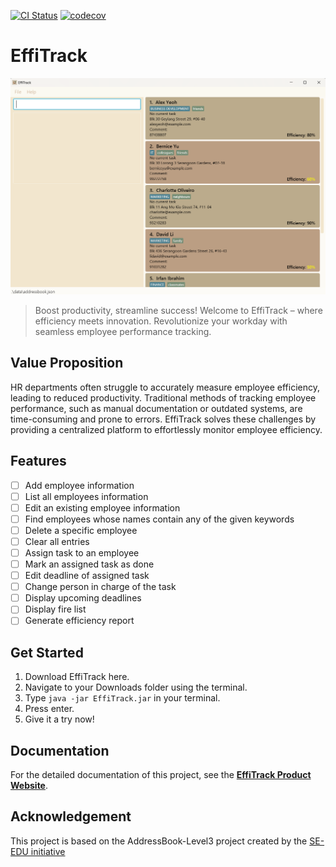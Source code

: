[![CI Status](https://github.com/se-edu/addressbook-level3/workflows/Java%20CI/badge.svg)](https://github.com/AY2324S2-CS2103T-T14-1/tp/actions)
[![codecov](https://codecov.io/gh/AY2324S2-CS2103T-T14-1/tp/graph/badge.svg?token=cu77aESAox)](https://codecov.io/gh/AY2324S2-CS2103T-T14-1/tp)

# EffiTrack

![Ui](docs/images/Ui.png)
> Boost productivity, streamline success! Welcome to EffiTrack – where efficiency meets innovation. Revolutionize your workday with seamless employee performance tracking.

## Value Proposition
HR departments often struggle to accurately measure employee efficiency, leading to reduced productivity. Traditional methods of tracking employee performance, such as manual documentation or outdated systems, are time-consuming and prone to errors. EffiTrack solves these challenges by providing a centralized platform to effortlessly monitor employee efficiency.

## Features
- [ ] Add employee information
- [ ] List all employees information
- [ ] Edit an existing employee information
- [ ] Find employees whose names contain any of the given keywords
- [ ] Delete a specific employee
- [ ] Clear all entries
- [ ] Assign task to an employee
- [ ] Mark an assigned task as done
- [ ] Edit deadline of assigned task
- [ ] Change person in charge of the task
- [ ] Display upcoming deadlines
- [ ] Display fire list
- [ ] Generate efficiency report
 
## Get Started
1. Download EffiTrack here.
2. Navigate to your Downloads folder using the terminal.
3. Type `java -jar EffiTrack.jar` in your terminal.
4. Press enter.
5. Give it a try now!

## Documentation
For the detailed documentation of this project, see the **[EffiTrack Product Website](https://ay2324s2-cs2103t-t14-1.github.io/tp/)**.

## Acknowledgement
This project is based on the AddressBook-Level3 project created by the [SE-EDU initiative](https://se-education.org)
